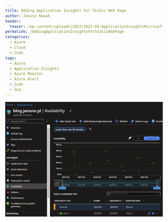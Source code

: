 ```yaml
---
title: Adding Application Insights For Static Web Page
author: Janusz Nowak
header:
  teaser: /wp-content/uploads/2022/2022-04-ApplicationInsightsMicrosoftAzure.webp
permalink: /AddingApplicationInsightsForStaticWebPage
categories:
  - Azure
  - Cloud
  - Code
tags:
  - Azure
  - Application Insights
  - Azure Monitor
  - Azure Alert
  - Code
  - SLA
---
```


![Adding Application Insights For Static Web Page](/wp-content/uploads/2022/2022-04-ApplicationInsightsMicrosoftAzure.webp)
